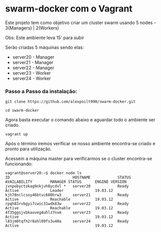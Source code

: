 # swarm-docker com o Vagrant

Este projeto tem como objetivo criar um cluster swarm usando 5 nodes - 3(Managers) | 2(Workers)
 
Obs: Este ambiente leva 15' para subir

Serão criadas 5 máquinas sendo elas:

* server20  - Manager
* server21  - Manager
* server22  - Manager
* server23  - Worker
* server24  - Worker

### Passo a Passo da instalação:

```
git clone https://github.com/alexpoilt990/swarm-docker.git

cd swarm-docker
```
Agora basta executar o comando abaixo e aguardar todo o ambiente ser criado.
```
vagrant up
```
Após o término iremos verificar se nosso ambiente encontra-se criado e pronto para utilização.

Acessem a máquina master para verificarmos se o cluster encontra-se funcionando:

```
vagrant@server20:~$ docker node ls
ID                            HOSTNAME            STATUS              AVAILABILITY        MANAGER STATUS      ENGINE VERSION
jvnpobyctokag9nkjvh8ycdvl *   server20            Ready               Active              Leader              19.03.12
kjh78nclcsoy46btvc600hrw3     server21            Ready               Active              Reachable           19.03.12
rpqh83rvbgyi7cwic31wdk83w     server22            Ready               Active              Reachable           19.03.12
4f35ggsjvbkauveg4uhlz7nxm     server23            Ready               Active                                  19.03.12
l83jm0tqfh2r8ahl09fs3u40a     server24            Ready               Active                                  19.03.12

```
